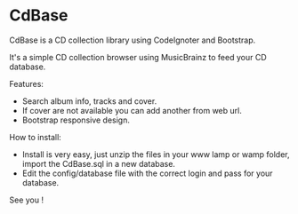# CdBase

CdBase is a CD collection library using CodeIgnoter and Bootstrap.

It's a simple CD collection browser using MusicBrainz to feed your CD database.

Features:
  - Search album info, tracks and cover.
  - If cover are not available you can add another from web url.
  - Bootstrap responsive design.

How to install:
  - Install is very easy, just unzip the files in your www lamp or wamp folder, import the CdBase.sql in a new database.
  - Edit the config/database file with the correct login and pass for your database.


See you !


